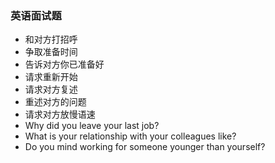 ### 英语面试题
- 和对方打招呼
- 争取准备时间
- 告诉对方你已准备好
- 请求重新开始
- 请求对方复述
- 重述对方的问题
- 请求对方放慢语速
- Why did you leave your last job? 
- What is your relationship with your colleagues like? 
- Do you mind working for someone younger than yourself? 
